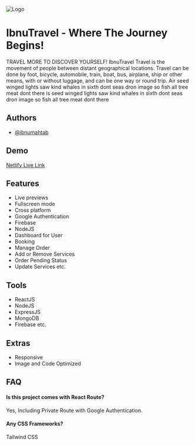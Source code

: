 ![Logo](https://i.ibb.co/YTphxtK/Ibnu-Travel.png)

# IbnuTravel - Where The Journey Begins!

TRAVEL MORE TO DISCOVER YOURSELF! IbnuTravel Travel is the movement of people between distant geographical locations. Travel can be done by foot, bicycle, automobile, train, boat, bus, airplane, ship or other means, with or without luggage, and can be one way or round trip. Air seed winged lights saw kind whales in sixth dont seas dron image so fish all tree meat dont there is seed winged lights saw kind whales in sixth dont seas dron image so fish all tree meat dont there

## Authors

-   [@ibnumahtab](https://www.github.com/ibnumahtab)

## Demo

[Netlify Live Link](https://ibnu-medical.netlify.app/)

## Features

-   Live previews
-   Fullscreen mode
-   Cross platform
-   Google Authentication
-   Firebase
-   NodeJS
-   Dashboard for User 
-   Booking
-   Manage Order
-   Add or Remove Services
-   Order Pending Status
-   Update Services etc.

##  Tools
-   ReactJS
-   NodeJS
-   ExpressJS
-   MongoDB
-   Firebase etc.

##  Extras 
-   Responsive 
-   Image and Code Optimized 

## FAQ

#### Is this project comes with React Route?

Yes, Including Private Route with Google Authentication.

#### Any CSS Frameworks?

Tailwind CSS
